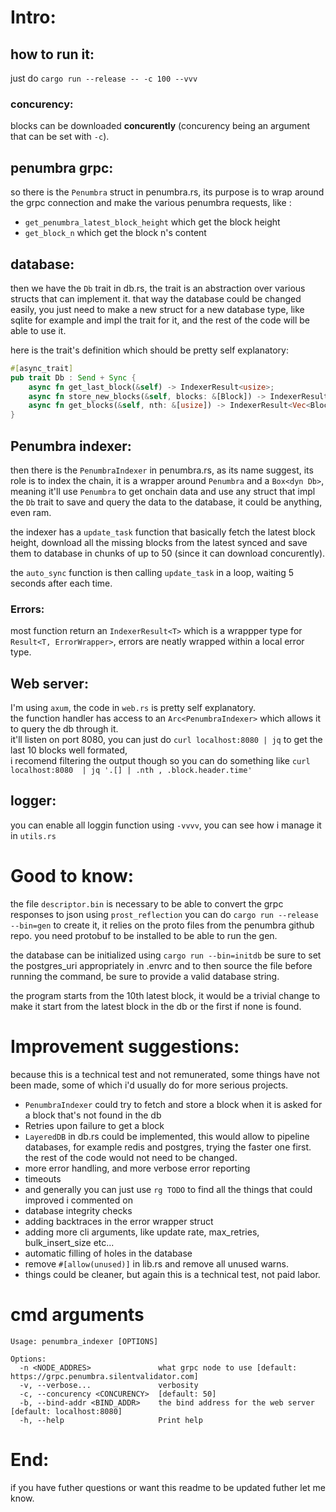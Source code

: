 # Intro:

## how to run it:

just do `cargo run --release -- -c 100 --vvv`

### concurency:

blocks can be downloaded **concurently** (concurency being an argument that can be set with `-c`).

## penumbra grpc:
so there is the `Penumbra` struct in penumbra.rs, its purpose is to wrap around the grpc connection and make the various
penumbra requests, like :

- `get_penumbra_latest_block_height` which get the block height
- `get_block_n` which get the block n's content

## database:
then we have the `Db` trait in db.rs, the trait is an abstraction over various structs that can implement it.
that way the database could be changed easily, you just need to make a new struct for a new database type, like
sqlite for example and impl the trait for it, and the rest of the code will be able to use it.

here is the trait's definition which should be pretty self explanatory:

```rust
#[async_trait]
pub trait Db : Send + Sync {
    async fn get_last_block(&self) -> IndexerResult<usize>;
    async fn store_new_blocks(&self, blocks: &[Block]) -> IndexerResult<()>;
    async fn get_blocks(&self, nth: &[usize]) -> IndexerResult<Vec<Block>>;
}
```

## Penumbra indexer:
then there is the `PenumbraIndexer` in penumbra.rs, as its name suggest, its role is to index the chain, it is a wrapper
around `Penumbra` and a `Box<dyn Db>`, meaning it'll use `Penumbra` to get onchain data and use any struct that impl the `Db`
trait to save and query the data to the database, it could be anything, even ram.

the indexer has a `update_task` function that basically fetch the latest block height, download all the missing blocks from the latest synced
and save them to database in chunks of up to 50 (since it can download concurently).

the `auto_sync` function is then calling `update_task` in a loop, waiting 5 seconds after each time.

### Errors:

most function return an `IndexerResult<T>` which is a wrappper type for `Result<T, ErrorWrapper>`, errors are neatly wrapped within a local error type.

## Web server:

I'm using `axum`, the code in `web.rs` is pretty self explanatory.\
the function handler has access to an `Arc<PenumbraIndexer>` which allows it to query the db through it.\
it'll listen on port 8080, you can just do `curl localhost:8080 | jq` to get the last 10 blocks well formated,\
i recomend filtering the output though so you can do something like `curl localhost:8080  | jq '.[] | .nth , .block.header.time'`

## logger:

you can enable all loggin function using `-vvvv`, you can see how i manage it in `utils.rs`

# Good to know:

the file `descriptor.bin` is necessary to be able to convert the grpc responses to json using `prost_reflection`
you can do `cargo run --release --bin=gen` to create it, it relies on the proto files from the penumbra github repo.
you need protobuf to be installed to be able to run the gen.

the database can be initialized using `cargo run --bin=initdb` be sure to set the postgres_uri appropriately in .envrc and to then source the file before
running the command, be sure to provide a valid database string.

the program starts from the 10th latest block, it would be a trivial change to make it start from the latest block in the db
or the first if none is found.

# Improvement suggestions:

because this is a technical test and not remunerated, some things have not been made, some of which i'd usually do for more serious projects.

- `PenumbraIndexer` could try to fetch and store a block when it is asked for a block that's not found in the db
- Retries upon failure to get a block
- `LayeredDB` in db.rs could be implemented, this would allow to pipeline databases, for example redis and postgres, trying the faster one first.\
the rest of the code would not need to be changed.
- more error handling, and more verbose error reporting
- timeouts
- and generally you can just use `rg TODO` to find all the things that could improved i commented on
- database integrity checks
- adding backtraces in the error wrapper struct
- adding more cli arguments, like update rate, max_retries, bulk_insert_size etc...
- automatic filling of holes in the database
- remove `#[allow(unused)]` in lib.rs and remove all unused warns.
- things could be cleaner, but again this is a technical test, not paid labor.

# cmd arguments

```
Usage: penumbra_indexer [OPTIONS]

Options:
  -n <NODE_ADDRES>               what grpc node to use [default: https://grpc.penumbra.silentvalidator.com]
  -v, --verbose...               verbosity
  -c, --concurency <CONCURENCY>  [default: 50]
  -b, --bind-addr <BIND_ADDR>    the bind address for the web server [default: localhost:8080]
  -h, --help                     Print help
```

# End:

if you have futher questions or want this readme to be updated futher let me know.
